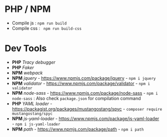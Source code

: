 # PHP / NPM 

- Compile js : `npm run build`
- Compile css : ` npm run build-css`

# Dev Tools

- **PHP** *Tracy debugger*
- **PHP** *Faker*
- **NPM** *webpack*
- **NPM** *jquery* - https://www.npmjs.com/package/jquery - `npm i jquery`
- **NPM** *validator* - https://www.npmjs.com/package/validator - `npm i validator`
- **NPM** *node-sass* - https://www.npmjs.com/package/node-sass - `npm i node-sass` : Also check `package.json` for compilation command
- **PHP** *YAML loader* - https://packagist.org/packages/mustangostang/spyc - `composer require mustangostang/spyc`
- **NPM** *js-yaml-loader* - https://www.npmjs.com/package/js-yaml-loader - `npm i js-yaml-loader`
- **NPM** *path* - https://www.npmjs.com/package/path - `npm i path`